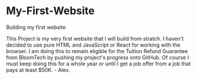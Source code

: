 # My-First-Website
Building my first website

This Project is my very first website that I will build from stratch. I haven't decided to use pure HTML and JavaScript or React for working with the browser. 
I am doing this to remain eligible for the Tuition Refund Guarantee from BloomTech by pushing my project's progress onto GitHub. 
Of course I must keep doing this for a whole year or until I get a job offer from a job that pays at least $50K.
    - Alex.